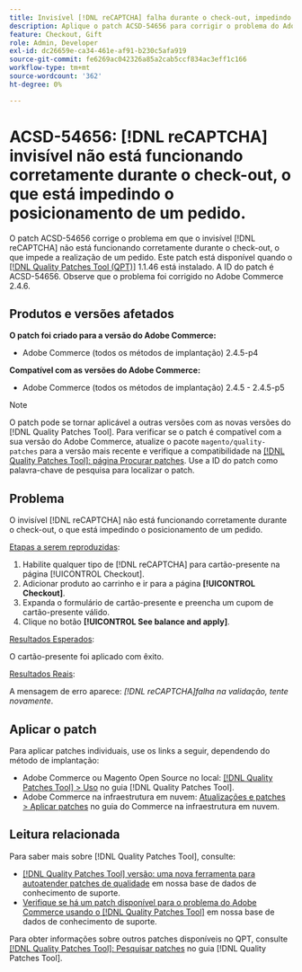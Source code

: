 ```yaml
---
title: Invisível [!DNL reCAPTCHA] falha durante o check-out, impedindo o posicionamento do pedido
description: Aplique o patch ACSD-54656 para corrigir o problema do Adobe Commerce em que invisível [!DNL reCAPTCHA]  não está funcionando corretamente durante o check-out, o que está impedindo a inserção de um pedido.
feature: Checkout, Gift
role: Admin, Developer
exl-id: dc26659e-ca34-461e-af91-b230c5afa919
source-git-commit: fe6269ac042326a85a2cab5ccf834ac3eff1c166
workflow-type: tm+mt
source-wordcount: '362'
ht-degree: 0%

---
```


# ACSD-54656: [!DNL reCAPTCHA] invisível não está funcionando corretamente durante o check-out, o que está impedindo o posicionamento de um pedido.

O patch ACSD-54656 corrige o problema em que o invisível [!DNL reCAPTCHA] não está funcionando corretamente durante o check-out, o que impede a realização de um pedido. Este patch está disponível quando o [[!DNL Quality Patches Tool (QPT)]](/help/announcements/adobe-commerce-announcements/magento-quality-patches-released-new-tool-to-self-serve-quality-patches.md) 1.1.46 está instalado. A ID do patch é ACSD-54656. Observe que o problema foi corrigido no Adobe Commerce 2.4.6.

## Produtos e versões afetados

**O patch foi criado para a versão do Adobe Commerce:**

* Adobe Commerce (todos os métodos de implantação) 2.4.5-p4

**Compatível com as versões do Adobe Commerce:**

* Adobe Commerce (todos os métodos de implantação) 2.4.5 - 2.4.5-p5

>[!NOTE]
>
>O patch pode se tornar aplicável a outras versões com as novas versões do [!DNL Quality Patches Tool]. Para verificar se o patch é compatível com a sua versão do Adobe Commerce, atualize o pacote `magento/quality-patches` para a versão mais recente e verifique a compatibilidade na [[!DNL Quality Patches Tool]: página Procurar patches](https://experienceleague.adobe.com/tools/commerce-quality-patches/index.html?lang=pt-BR). Use a ID do patch como palavra-chave de pesquisa para localizar o patch.

## Problema

O invisível [!DNL reCAPTCHA] não está funcionando corretamente durante o check-out, o que está impedindo o posicionamento de um pedido.

<u>Etapas a serem reproduzidas</u>:

1. Habilite qualquer tipo de [!DNL reCAPTCHA] para cartão-presente na página [!UICONTROL Checkout].
1. Adicionar produto ao carrinho e ir para a página **[!UICONTROL Checkout]**.
1. Expanda o formulário de cartão-presente e preencha um cupom de cartão-presente válido.
1. Clique no botão **[!UICONTROL See balance and apply]**.

<u>Resultados Esperados</u>:

O cartão-presente foi aplicado com êxito.

<u>Resultados Reais</u>:

A mensagem de erro aparece: *[!DNL reCAPTCHA]falha na validação, tente novamente*.

## Aplicar o patch

Para aplicar patches individuais, use os links a seguir, dependendo do método de implantação:

* Adobe Commerce ou Magento Open Source no local: [[!DNL Quality Patches Tool] > Uso](https://experienceleague.adobe.com/docs/commerce-operations/tools/quality-patches-tool/usage.html?lang=pt-BR) no guia [!DNL Quality Patches Tool].
* Adobe Commerce na infraestrutura em nuvem: [Atualizações e patches > Aplicar patches](https://experienceleague.adobe.com/docs/commerce-cloud-service/user-guide/develop/upgrade/apply-patches.html?lang=pt-BR) no guia do Commerce na infraestrutura em nuvem.

## Leitura relacionada

Para saber mais sobre [!DNL Quality Patches Tool], consulte:

* [[!DNL Quality Patches Tool] versão: uma nova ferramenta para autoatender patches de qualidade](/help/announcements/adobe-commerce-announcements/magento-quality-patches-released-new-tool-to-self-serve-quality-patches.md) em nossa base de dados de conhecimento de suporte.
* [Verifique se há um patch disponível para o problema do Adobe Commerce usando o [!DNL Quality Patches Tool]](/help/support-tools/patches-available-in-qpt-tool/check-patch-for-magento-issue-with-magento-quality-patches.md) em nossa base de dados de conhecimento de suporte.

Para obter informações sobre outros patches disponíveis no QPT, consulte [[!DNL Quality Patches Tool]: Pesquisar patches](https://experienceleague.adobe.com/tools/commerce-quality-patches/index.html?lang=pt-BR) no guia [!DNL Quality Patches Tool].
